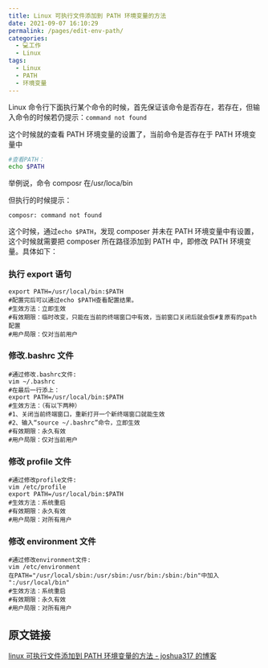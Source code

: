 ```yaml
---
title: Linux 可执行文件添加到 PATH 环境变量的方法
date: 2021-09-07 16:10:29
permalink: /pages/edit-env-path/
categories:
  - 💻工作
  - Linux
tags:
  - Linux
  - PATH
  - 环境变量
---
```


Linux 命令行下面执行某个命令的时候，首先保证该命令是否存在，若存在，但输入命令的时候若仍提示：`command not found`

这个时候就的查看 PATH 环境变量的设置了，当前命令是否存在于 PATH 环境变量中

```bash
#查看PATH：
echo $PATH
```

举例说，命令 composr 在/usr/loca/bin

但执行的时候提示：

```plain
composr: command not found
```

这个时候，通过`echo $PATH`，发现 composer 并未在 PATH 环境变量中有设置，这个时候就需要把 composer 所在路径添加到 PATH 中，即修改 PATH 环境变量。具体如下：

### 执行 export 语句

```shell
export PATH=/usr/local/bin:$PATH
#配置完后可以通过echo $PATH查看配置结果。
#生效方法：立即生效
#有效期限：临时改变，只能在当前的终端窗口中有效，当前窗口关闭后就会恢#复原有的path配置
#用户局限：仅对当前用户
```

### 修改.bashrc 文件

```shell
#通过修改.bashrc文件:
vim ~/.bashrc 
#在最后一行添上：
export PATH=/usr/local/bin:$PATH
#生效方法：（有以下两种）
#1、关闭当前终端窗口，重新打开一个新终端窗口就能生效
#2、输入“source ~/.bashrc”命令，立即生效
#有效期限：永久有效
#用户局限：仅对当前用户
```

### 修改 profile 文件

```shell
#通过修改profile文件:
vim /etc/profile
export PATH=/usr/local/bin:$PATH
#生效方法：系统重启
#有效期限：永久有效
#用户局限：对所有用户
```

### 修改 environment 文件

```shell
#通过修改environment文件:
vim /etc/environment
在PATH="/usr/local/sbin:/usr/sbin:/usr/bin:/sbin:/bin"中加入 
":/usr/local/bin"
#生效方法：系统重启
#有效期限：永久有效
#用户局限：对所有用户
```

## 原文链接

[linux 可执行文件添加到 PATH 环境变量的方法 - joshua317 的博客](https://www.joshua317.com/article/35)
